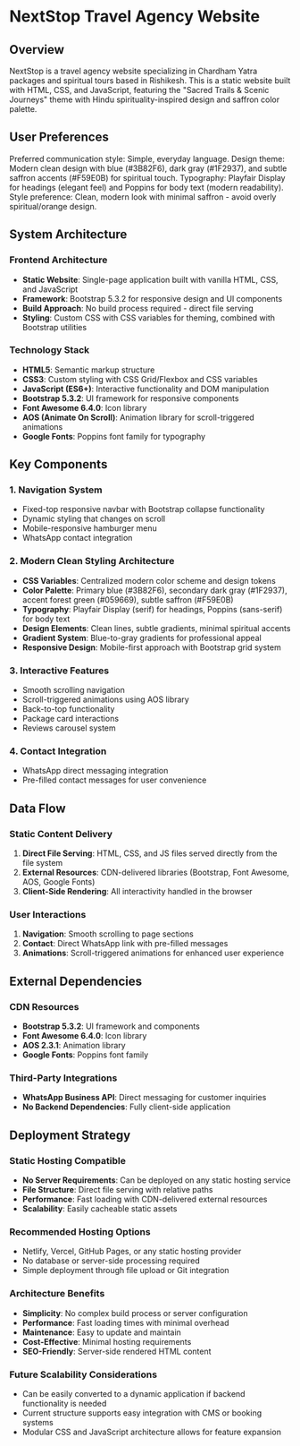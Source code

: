 # NextStop Travel Agency Website

## Overview

NextStop is a travel agency website specializing in Chardham Yatra packages and spiritual tours based in Rishikesh. This is a static website built with HTML, CSS, and JavaScript, featuring the "Sacred Trails & Scenic Journeys" theme with Hindu spirituality-inspired design and saffron color palette.

## User Preferences

Preferred communication style: Simple, everyday language.
Design theme: Modern clean design with blue (#3B82F6), dark gray (#1F2937), and subtle saffron accents (#F59E0B) for spiritual touch.
Typography: Playfair Display for headings (elegant feel) and Poppins for body text (modern readability).
Style preference: Clean, modern look with minimal saffron - avoid overly spiritual/orange design.

## System Architecture

### Frontend Architecture
- **Static Website**: Single-page application built with vanilla HTML, CSS, and JavaScript
- **Framework**: Bootstrap 5.3.2 for responsive design and UI components
- **Build Approach**: No build process required - direct file serving
- **Styling**: Custom CSS with CSS variables for theming, combined with Bootstrap utilities

### Technology Stack
- **HTML5**: Semantic markup structure
- **CSS3**: Custom styling with CSS Grid/Flexbox and CSS variables
- **JavaScript (ES6+)**: Interactive functionality and DOM manipulation
- **Bootstrap 5.3.2**: UI framework for responsive components
- **Font Awesome 6.4.0**: Icon library
- **AOS (Animate On Scroll)**: Animation library for scroll-triggered animations
- **Google Fonts**: Poppins font family for typography

## Key Components

### 1. Navigation System
- Fixed-top responsive navbar with Bootstrap collapse functionality
- Dynamic styling that changes on scroll
- Mobile-responsive hamburger menu
- WhatsApp contact integration

### 2. Modern Clean Styling Architecture
- **CSS Variables**: Centralized modern color scheme and design tokens
- **Color Palette**: Primary blue (#3B82F6), secondary dark gray (#1F2937), accent forest green (#059669), subtle saffron (#F59E0B)
- **Typography**: Playfair Display (serif) for headings, Poppins (sans-serif) for body text
- **Design Elements**: Clean lines, subtle gradients, minimal spiritual accents
- **Gradient System**: Blue-to-gray gradients for professional appeal
- **Responsive Design**: Mobile-first approach with Bootstrap grid system

### 3. Interactive Features
- Smooth scrolling navigation
- Scroll-triggered animations using AOS library
- Back-to-top functionality
- Package card interactions
- Reviews carousel system

### 4. Contact Integration
- WhatsApp direct messaging integration
- Pre-filled contact messages for user convenience

## Data Flow

### Static Content Delivery
1. **Direct File Serving**: HTML, CSS, and JS files served directly from the file system
2. **External Resources**: CDN-delivered libraries (Bootstrap, Font Awesome, AOS, Google Fonts)
3. **Client-Side Rendering**: All interactivity handled in the browser

### User Interactions
1. **Navigation**: Smooth scrolling to page sections
2. **Contact**: Direct WhatsApp link with pre-filled messages
3. **Animations**: Scroll-triggered animations for enhanced user experience

## External Dependencies

### CDN Resources
- **Bootstrap 5.3.2**: UI framework and components
- **Font Awesome 6.4.0**: Icon library
- **AOS 2.3.1**: Animation library
- **Google Fonts**: Poppins font family

### Third-Party Integrations
- **WhatsApp Business API**: Direct messaging for customer inquiries
- **No Backend Dependencies**: Fully client-side application

## Deployment Strategy

### Static Hosting Compatible
- **No Server Requirements**: Can be deployed on any static hosting service
- **File Structure**: Direct file serving with relative paths
- **Performance**: Fast loading with CDN-delivered external resources
- **Scalability**: Easily cacheable static assets

### Recommended Hosting Options
- Netlify, Vercel, GitHub Pages, or any static hosting provider
- No database or server-side processing required
- Simple deployment through file upload or Git integration

### Architecture Benefits
- **Simplicity**: No complex build process or server configuration
- **Performance**: Fast loading times with minimal overhead
- **Maintenance**: Easy to update and maintain
- **Cost-Effective**: Minimal hosting requirements
- **SEO-Friendly**: Server-side rendered HTML content

### Future Scalability Considerations
- Can be easily converted to a dynamic application if backend functionality is needed
- Current structure supports easy integration with CMS or booking systems
- Modular CSS and JavaScript architecture allows for feature expansion